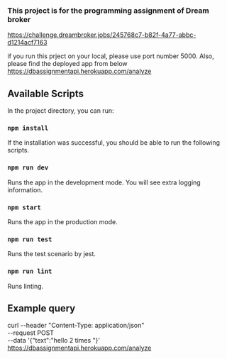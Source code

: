 ### This project is for the programming assignment of Dream broker
https://challenge.dreambroker.jobs/245768c7-b82f-4a77-abbc-d1214acf7163 <br />

if you run this prject on your local, please use port number 5000.
Also, please find the deployed app from below https://dbassignmentapi.herokuapp.com/analyze

## Available Scripts

In the project directory, you can run:

### `npm install`

If the installation was successful, you should be able to run the following scripts.

### `npm run dev`
Runs the app in the development mode. You will see extra logging information.<br />

### `npm start`
Runs the app in the production mode.<br />

### `npm run test`
Runs the test scenario by jest.<br />

### `npm run lint`
Runs linting.<br />

## Example query

 curl --header "Content-Type: application/json" \
            --request POST \
            --data '{"text":"hello 2 times  "}' \
            https://dbassignmentapi.herokuapp.com/analyze

